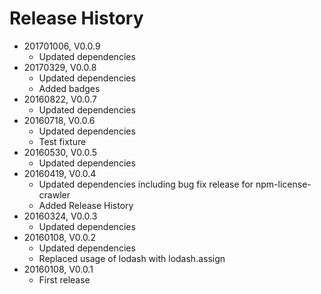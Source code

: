 # Release History

* 201701006, V0.0.9
    * Updated dependencies
* 20170329, V0.0.8
    * Updated dependencies
    * Added badges
* 20160822, V0.0.7
    * Updated dependencies
* 20160718, V0.0.6
    * Updated dependencies
    * Test fixture
* 20160530, V0.0.5
    * Updated dependencies
* 20160419, V0.0.4
    * Updated dependencies including bug fix release for npm-license-crawler
    * Added Release History
* 20160324, V0.0.3
    * Updated dependencies
* 20160108, V0.0.2
    * Updated dependencies
    * Replaced usage of lodash with lodash.assign
* 20160108, V0.0.1
    * First release